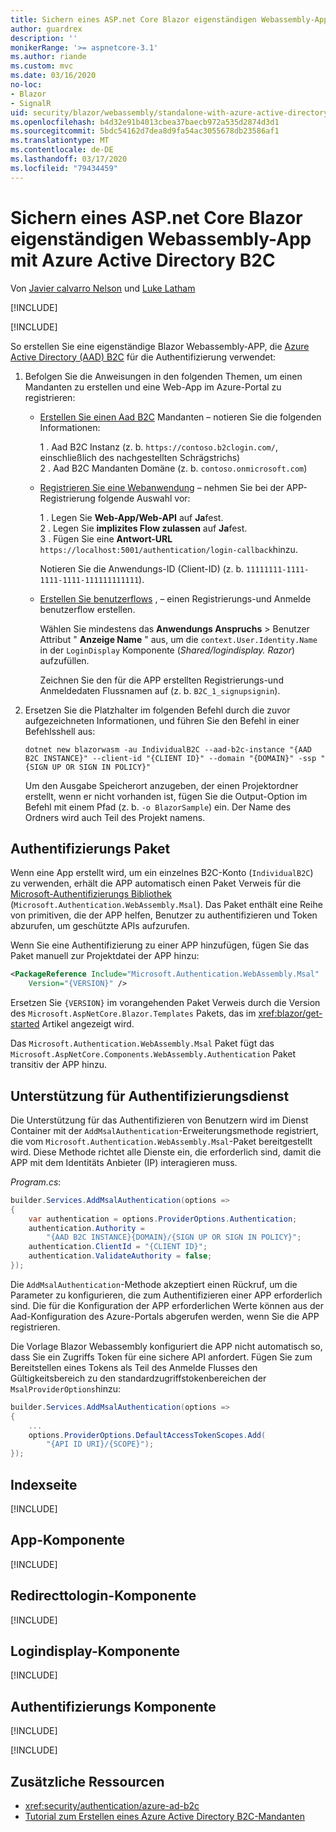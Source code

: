 ```yaml
---
title: Sichern eines ASP.net Core Blazor eigenständigen Webassembly-App mit Azure Active Directory B2C
author: guardrex
description: ''
monikerRange: '>= aspnetcore-3.1'
ms.author: riande
ms.custom: mvc
ms.date: 03/16/2020
no-loc:
- Blazor
- SignalR
uid: security/blazor/webassembly/standalone-with-azure-active-directory-b2c
ms.openlocfilehash: b4d32e91b4013cbea37baecb972a535d2874d3d1
ms.sourcegitcommit: 5bdc54162d7dea8d9fa54ac3055678db23586af1
ms.translationtype: MT
ms.contentlocale: de-DE
ms.lasthandoff: 03/17/2020
ms.locfileid: "79434459"
---
```

# <a name="secure-an-aspnet-core-opno-locblazor-webassembly-standalone-app-with-azure-active-directory-b2c"></a>Sichern eines ASP.net Core Blazor eigenständigen Webassembly-App mit Azure Active Directory B2C

Von [Javier calvarro Nelson](https://github.com/javiercn) und [Luke Latham](https://github.com/guardrex)

[!INCLUDE[](~/includes/blazorwasm-preview-notice.md)]

[!INCLUDE[](~/includes/blazorwasm-3.2-template-article-notice.md)]

So erstellen Sie eine eigenständige Blazor Webassembly-APP, die [Azure Active Directory (AAD) B2C](/azure/active-directory-b2c/overview) für die Authentifizierung verwendet:

1. Befolgen Sie die Anweisungen in den folgenden Themen, um einen Mandanten zu erstellen und eine Web-App im Azure-Portal zu registrieren:

   * [Erstellen Sie einen Aad B2C](/azure/active-directory-b2c/tutorial-create-tenant) Mandanten &ndash; notieren Sie die folgenden Informationen:

     1 \. Aad B2C Instanz (z. b. `https://contoso.b2clogin.com/`, einschließlich des nachgestellten Schrägstrichs)<br>
     2 \. Aad B2C Mandanten Domäne (z. b. `contoso.onmicrosoft.com`)

   * [Registrieren Sie eine Webanwendung](/azure/active-directory-b2c/tutorial-register-applications) &ndash; nehmen Sie bei der APP-Registrierung folgende Auswahl vor:

     1 \. Legen Sie **Web-App/Web-API** auf **Ja**fest.<br>
     2 \. Legen Sie **implizites Flow zulassen** auf **Ja**fest.<br>
     3 \. Fügen Sie eine **Antwort-URL** `https://localhost:5001/authentication/login-callback`hinzu.

     Notieren Sie die Anwendungs-ID (Client-ID) (z. b. `11111111-1111-1111-1111-111111111111`).

   * [Erstellen Sie benutzerflows](/azure/active-directory-b2c/tutorial-create-user-flows) , &ndash; einen Registrierungs-und Anmelde benutzerflow erstellen.

     Wählen Sie mindestens das **Anwendungs Anspruchs** > Benutzer Attribut " **Anzeige Name** " aus, um die `context.User.Identity.Name` in der `LoginDisplay` Komponente (*Shared/logindisplay. Razor*) aufzufüllen.

     Zeichnen Sie den für die APP erstellten Registrierungs-und Anmeldedaten Flussnamen auf (z. b. `B2C_1_signupsignin`).

1. Ersetzen Sie die Platzhalter im folgenden Befehl durch die zuvor aufgezeichneten Informationen, und führen Sie den Befehl in einer Befehlsshell aus:

   ```dotnetcli
   dotnet new blazorwasm -au IndividualB2C --aad-b2c-instance "{AAD B2C INSTANCE}" --client-id "{CLIENT ID}" --domain "{DOMAIN}" -ssp "{SIGN UP OR SIGN IN POLICY}"
   ```

   Um den Ausgabe Speicherort anzugeben, der einen Projektordner erstellt, wenn er nicht vorhanden ist, fügen Sie die Output-Option im Befehl mit einem Pfad (z. b. `-o BlazorSample`) ein. Der Name des Ordners wird auch Teil des Projekt namens.

## <a name="authentication-package"></a>Authentifizierungs Paket

Wenn eine App erstellt wird, um ein einzelnes B2C-Konto (`IndividualB2C`) zu verwenden, erhält die APP automatisch einen Paket Verweis für die [Microsoft-Authentifizierungs Bibliothek](/azure/active-directory/develop/msal-overview) (`Microsoft.Authentication.WebAssembly.Msal`). Das Paket enthält eine Reihe von primitiven, die der APP helfen, Benutzer zu authentifizieren und Token abzurufen, um geschützte APIs aufzurufen.

Wenn Sie eine Authentifizierung zu einer APP hinzufügen, fügen Sie das Paket manuell zur Projektdatei der APP hinzu:

```xml
<PackageReference Include="Microsoft.Authentication.WebAssembly.Msal" 
    Version="{VERSION}" />
```

Ersetzen Sie `{VERSION}` im vorangehenden Paket Verweis durch die Version des `Microsoft.AspNetCore.Blazor.Templates` Pakets, das im <xref:blazor/get-started> Artikel angezeigt wird.

Das `Microsoft.Authentication.WebAssembly.Msal` Paket fügt das `Microsoft.AspNetCore.Components.WebAssembly.Authentication` Paket transitiv der APP hinzu.

## <a name="authentication-service-support"></a>Unterstützung für Authentifizierungsdienst

Die Unterstützung für das Authentifizieren von Benutzern wird im Dienst Container mit der `AddMsalAuthentication`-Erweiterungsmethode registriert, die vom `Microsoft.Authentication.WebAssembly.Msal`-Paket bereitgestellt wird. Diese Methode richtet alle Dienste ein, die erforderlich sind, damit die APP mit dem Identitäts Anbieter (IP) interagieren muss.

*Program.cs*:

```csharp
builder.Services.AddMsalAuthentication(options =>
{
    var authentication = options.ProviderOptions.Authentication;
    authentication.Authority = 
        "{AAD B2C INSTANCE}{DOMAIN}/{SIGN UP OR SIGN IN POLICY}";
    authentication.ClientId = "{CLIENT ID}";
    authentication.ValidateAuthority = false;
});
```

Die `AddMsalAuthentication`-Methode akzeptiert einen Rückruf, um die Parameter zu konfigurieren, die zum Authentifizieren einer APP erforderlich sind. Die für die Konfiguration der APP erforderlichen Werte können aus der Aad-Konfiguration des Azure-Portals abgerufen werden, wenn Sie die APP registrieren.

Die Vorlage Blazor Webassembly konfiguriert die APP nicht automatisch so, dass Sie ein Zugriffs Token für eine sichere API anfordert. Fügen Sie zum Bereitstellen eines Tokens als Teil des Anmelde Flusses den Gültigkeitsbereich zu den standardzugriffstokenbereichen der `MsalProviderOptions`hinzu:

```csharp
builder.Services.AddMsalAuthentication(options =>
{
    ...
    options.ProviderOptions.DefaultAccessTokenScopes.Add(
        "{API ID URI}/{SCOPE}");
});
```

## <a name="index-page"></a>Indexseite

[!INCLUDE[](~/includes/blazor-security/index-page.md)]

## <a name="app-component"></a>App-Komponente

[!INCLUDE[](~/includes/blazor-security/app-component.md)]

## <a name="redirecttologin-component"></a>Redirecttologin-Komponente

[!INCLUDE[](~/includes/blazor-security/redirecttologin-component.md)]

## <a name="logindisplay-component"></a>Logindisplay-Komponente

[!INCLUDE[](~/includes/blazor-security/logindisplay-component.md)]

## <a name="authentication-component"></a>Authentifizierungs Komponente

[!INCLUDE[](~/includes/blazor-security/authentication-component.md)]

[!INCLUDE[](~/includes/blazor-security/troubleshoot.md)]

## <a name="additional-resources"></a>Zusätzliche Ressourcen

* <xref:security/authentication/azure-ad-b2c>
* [Tutorial zum Erstellen eines Azure Active Directory B2C-Mandanten](/azure/active-directory-b2c/tutorial-create-tenant)
